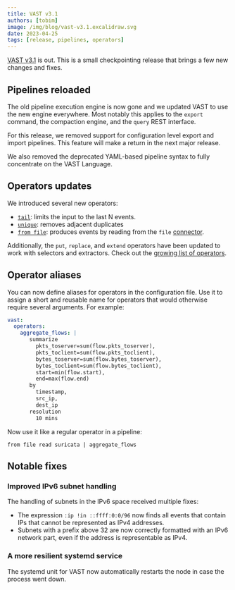 ```yaml
---
title: VAST v3.1
authors: [tobim]
image: /img/blog/vast-v3.1.excalidraw.svg
date: 2023-04-25
tags: [release, pipelines, operators]
---
```


[VAST v3.1](https://github.com/tenzir/vast/releases/tag/v3.1.0) is out. This is
a small checkpointing release that brings a few new changes and fixes.

<!--truncate-->

## Pipelines reloaded

The old pipeline execution engine is now gone and we updated VAST to use
the new engine everywhere. Most notably this applies to the `export` command,
the compaction engine, and the `query` REST interface.

For this release, we removed support for configuration level export and import
pipelines. This feature will make a return in the next major release.

We also removed the deprecated YAML-based pipeline syntax to fully concentrate
on the VAST Language.

## Operators updates

We introduced several new operators:

- [`tail`](/docs/next/understand/operators/transformations/tail): limits the
  input to the last N events.
- [`unique`](/docs/next/understand/operators/transformations/unique): removes
  adjacent duplicates
- [`from file`](/docs/next/understand/operators/sources/from): produces events
  by reading from the `file` [connector](/docs/next/understand/connectors).

Additionally, the `put`, `replace`, and `extend` operators have been updated to
work with selectors and extractors. Check out the [growing list of
operators](/docs/next/understand/operators/).

## Operator aliases

You can now define aliases for operators in the configuration file. Use it to
assign a short and reusable name for operators that would otherwise require
several arguments. For example:

```yaml
vast:
  operators:
    aggregate_flows: |
       summarize
         pkts_toserver=sum(flow.pkts_toserver),
         pkts_toclient=sum(flow.pkts_toclient),
         bytes_toserver=sum(flow.bytes_toserver),
         bytes_toclient=sum(flow.bytes_toclient),
         start=min(flow.start),
         end=max(flow.end)
       by
         timestamp,
         src_ip,
         dest_ip
       resolution
         10 mins
```

Now use it like a regular operator in a pipeline:

```
from file read suricata | aggregate_flows
```

## Notable fixes

### Improved IPv6 subnet handling

The handling of subnets in the IPv6 space received multiple fixes:

- The expression `:ip !in ::ffff:0:0/96` now finds all events that
  contain IPs that cannot be represented as IPv4 addresses.
- Subnets with a prefix above 32 are now correctly formatted with
  an IPv6 network part, even if the address is representable as IPv4.

### A more resilient systemd service

The systemd unit for VAST now automatically restarts the node in case the
process went down.
